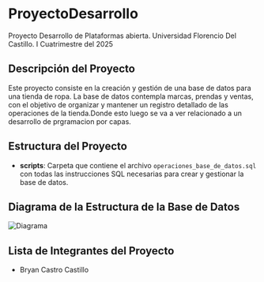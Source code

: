 # ProyectoDesarrollo
Proyecto Desarrollo de Plataformas abierta. Universidad Florencio Del Castillo. I Cuatrimestre del 2025

## Descripción del Proyecto
Este proyecto consiste en la creación y gestión de una base de datos para una tienda de ropa. La base de datos contempla marcas, prendas y ventas, con el objetivo de organizar y mantener un registro detallado de las operaciones de la tienda.Donde esto luego se va a ver relacionado a un desarrollo de prgramacion por capas.

## Estructura del Proyecto
- **scripts**: Carpeta que contiene el archivo `operaciones_base_de_datos.sql` con todas las instrucciones SQL necesarias para crear y gestionar la base de datos.

## Diagrama de la Estructura de la Base de Datos
![Diagrama](diagrams/diagrama_tienda_ropa.png)

## Lista de Integrantes del Proyecto
- Bryan Castro Castillo

